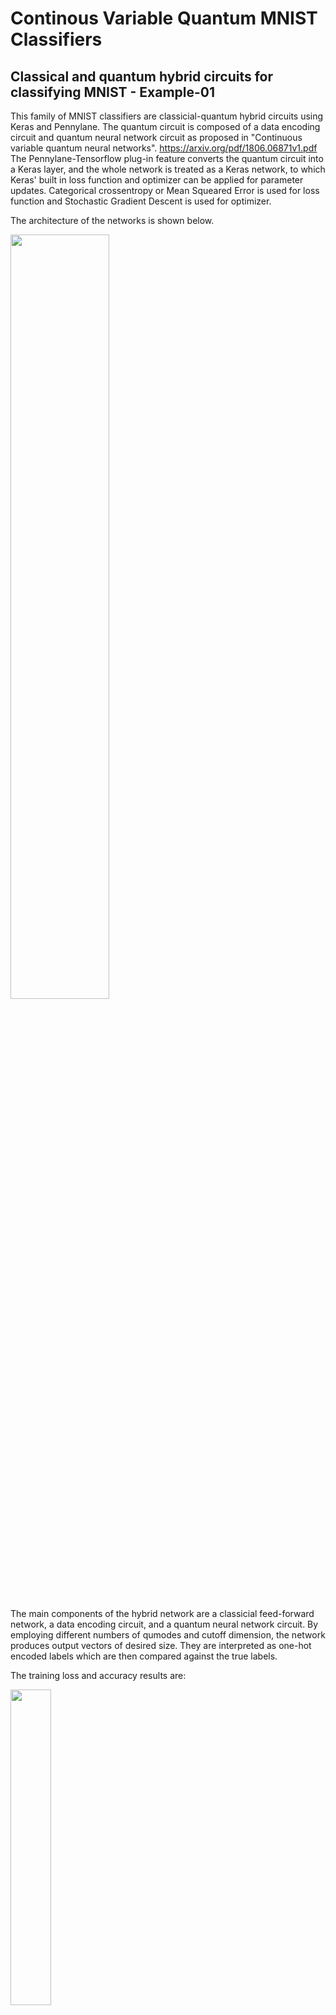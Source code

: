 # Continous Variable Quantum MNIST Classifiers
## Classical and quantum hybrid circuits for classifying MNIST - Example-01

This family of MNIST classifiers are classicial-quantum hybrid circuits using Keras and Pennylane. The quantum circuit is composed of a data encoding circuit and quantum neural network circuit as proposed in "Continuous variable quantum neural networks". https://arxiv.org/pdf/1806.06871v1.pdf The Pennylane-Tensorflow plug-in feature converts the quantum circuit into a Keras layer, and the whole network is treated as a Keras network, to which Keras' built in loss function and optimizer can be applied for parameter updates. Categorical crossentropy or Mean Squeared Error is used for loss function and Stochastic Gradient Descent is used for optimizer.

The architecture of the networks is shown below.

<img src="https://user-images.githubusercontent.com/22792633/158081935-d8f6976e-faae-4d96-847d-55a96b6bf427.png"  width=56% height=56%>

The main components of the hybrid network are a classicial feed-forward network, a data encoding circuit, and a quantum neural network circuit. By employing different numbers of qumodes and cutoff dimension, the network produces output vectors of desired size. They are interpreted as one-hot encoded labels which are then compared against the true labels.

The training loss and accuracy results are:

<img src="https://user-images.githubusercontent.com/22792633/159094360-2c1819eb-d744-41bf-bd69-b661df8df180.png" width=36% height=36%>

